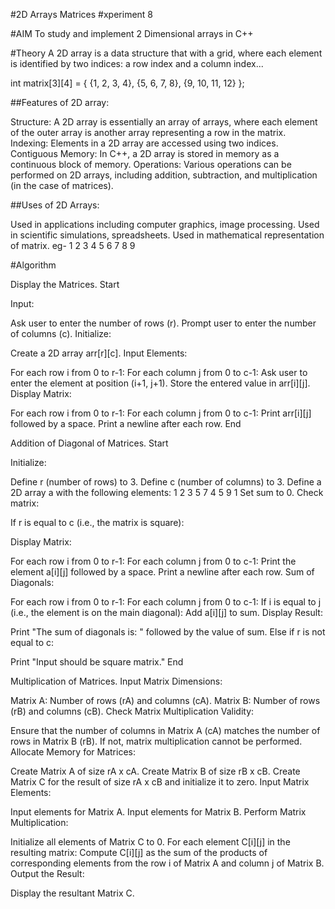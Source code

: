 #2D Arrays Matrices
#xperiment 8

#AIM
To study and implement 2 Dimensional arrays in C++

#Theory
A 2D array is a data structure that with a grid, where each element is identified by two indices: a row index and a column index...

int matrix[3][4] = {
    {1, 2, 3, 4},
    {5, 6, 7, 8},
    {9, 10, 11, 12}
};

##Features of 2D array:

Structure: A 2D array is essentially an array of arrays, where each element of the outer array is another array representing a row in the matrix.
Indexing: Elements in a 2D array are accessed using two indices.
Contiguous Memory: In C++, a 2D array is stored in memory as a continuous block of memory.
Operations: Various operations can be performed on 2D arrays, including addition, subtraction, and multiplication (in the case of matrices).

##Uses of 2D Arrays:

Used in applications including computer graphics, image processing.
Used in scientific simulations, spreadsheets.
Used in mathematical representation of matrix. eg-
1	2	3
4	5	6
7	8	9

#Algorithm

Display the Matrices.
Start

Input:

Ask user to enter the number of rows (r).
Prompt user to enter the number of columns (c).
Initialize:

Create a 2D array arr[r][c].
Input Elements:

For each row i from 0 to r-1:
For each column j from 0 to c-1:
Ask user to enter the element at position (i+1, j+1).
Store the entered value in arr[i][j].
Display Matrix:

For each row i from 0 to r-1:
For each column j from 0 to c-1:
Print arr[i][j] followed by a space.
Print a newline after each row.
End

Addition of Diagonal of Matrices.
Start

Initialize:

Define r (number of rows) to 3.
Define c (number of columns) to 3.
Define a 2D array a with the following elements:
1 2 3
5 7 4
5 9 1
Set sum to 0.
Check matrix:

If r is equal to c (i.e., the matrix is square):

Display Matrix:

For each row i from 0 to r-1:
For each column j from 0 to c-1:
Print the element a[i][j] followed by a space.
Print a newline after each row.
Sum of Diagonals:

For each row i from 0 to r-1:
For each column j from 0 to c-1:
If i is equal to j (i.e., the element is on the main diagonal):
Add a[i][j] to sum.
Display Result:

Print "The sum of diagonals is: " followed by the value of sum.
Else if r is not equal to c:

Print "Input should be square matrix."
End

Multiplication of Matrices.
Input Matrix Dimensions:

Matrix A: Number of rows (rA) and columns (cA).
Matrix B: Number of rows (rB) and columns (cB).
Check Matrix Multiplication Validity:

Ensure that the number of columns in Matrix A (cA) matches the number of rows in Matrix B (rB). If not, matrix multiplication cannot be performed.
Allocate Memory for Matrices:

Create Matrix A of size rA x cA.
Create Matrix B of size rB x cB.
Create Matrix C for the result of size rA x cB and initialize it to zero.
Input Matrix Elements:

Input elements for Matrix A.
Input elements for Matrix B.
Perform Matrix Multiplication:

Initialize all elements of Matrix C to 0.
For each element C[i][j] in the resulting matrix:
Compute C[i][j] as the sum of the products of corresponding elements from the row i of Matrix A and column j of Matrix B.
Output the Result:

Display the resultant Matrix C.
